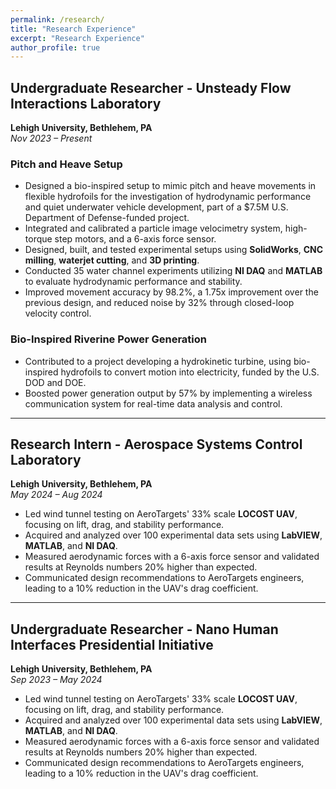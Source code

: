 ```yaml
---
permalink: /research/
title: "Research Experience"
excerpt: "Research Experience"
author_profile: true
---
```


## Undergraduate Researcher - Unsteady Flow Interactions Laboratory
**Lehigh University, Bethlehem, PA**  
*Nov 2023 – Present*

### Pitch and Heave Setup
- Designed a bio-inspired setup to mimic pitch and heave movements in flexible hydrofoils for the investigation of hydrodynamic performance and quiet underwater vehicle development, part of a $7.5M U.S. Department of Defense-funded project.
- Integrated and calibrated a particle image velocimetry system, high-torque step motors, and a 6-axis force sensor.
- Designed, built, and tested experimental setups using **SolidWorks**, **CNC milling**, **waterjet cutting**, and **3D printing**.
- Conducted 35 water channel experiments utilizing **NI DAQ** and **MATLAB** to evaluate hydrodynamic performance and stability.
- Improved movement accuracy by 98.2%, a 1.75x improvement over the previous design, and reduced noise by 32% through closed-loop velocity control.

### Bio-Inspired Riverine Power Generation
- Contributed to a project developing a hydrokinetic turbine, using bio-inspired hydrofoils to convert motion into electricity, funded by the U.S. DOD and DOE.
- Boosted power generation output by 57% by implementing a wireless communication system for real-time data analysis and control.

---

## Research Intern - Aerospace Systems Control Laboratory
**Lehigh University, Bethlehem, PA**  
*May 2024 – Aug 2024*

- Led wind tunnel testing on AeroTargets' 33% scale **LOCOST UAV**, focusing on lift, drag, and stability performance.
- Acquired and analyzed over 100 experimental data sets using **LabVIEW**, **MATLAB**, and **NI DAQ**.
- Measured aerodynamic forces with a 6-axis force sensor and validated results at Reynolds numbers 20% higher than expected.
- Communicated design recommendations to AeroTargets engineers, leading to a 10% reduction in the UAV's drag coefficient.

---

## Undergraduate Researcher - Nano Human Interfaces Presidential Initiative
**Lehigh University, Bethlehem, PA**  
*Sep 2023 – May 2024*

- Led wind tunnel testing on AeroTargets' 33% scale **LOCOST UAV**, focusing on lift, drag, and stability performance.
- Acquired and analyzed over 100 experimental data sets using **LabVIEW**, **MATLAB**, and **NI DAQ**.
- Measured aerodynamic forces with a 6-axis force sensor and validated results at Reynolds numbers 20% higher than expected.
- Communicated design recommendations to AeroTargets engineers, leading to a 10% reduction in the UAV's drag coefficient.


